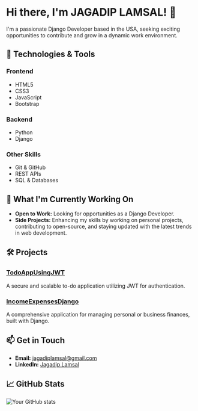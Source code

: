 # Hi there, I'm JAGADIP LAMSAL! 👋


I'm a passionate Django Developer based in the USA, seeking exciting opportunities to contribute and grow in a dynamic work environment.

## 🔧 Technologies & Tools

### Frontend
- HTML5
- CSS3
- JavaScript
- Bootstrap

### Backend
- Python
- Django

### Other Skills
- Git & GitHub
- REST APIs
- SQL & Databases

## 🌱 What I'm Currently Working On

- **Open to Work:** Looking for opportunities as a Django Developer.
- **Side Projects:** Enhancing my skills by working on personal projects, contributing to open-source, and staying updated with the latest trends in web development.

## 🛠️ Projects

### [TodoAppUsingJWT](https://github.com/jagadipl/TodoAppUsingJWT)
A secure and scalable to-do application utilizing JWT for authentication.

### [IncomeExpensesDjango](https://github.com/jagadipl/IncomeExpensesDjango)
A comprehensive application for managing personal or business finances, built with Django.

## 📫 Get in Touch

- **Email:** [jagadiplamsal@gmail.com](mailto:jagadiplamsal@gmail.com)
- **LinkedIn:** [Jagadip Lamsal](https://www.linkedin.com/in/jagadip-lamsal-3770662a7/)

## 📈 GitHub Stats
![Your GitHub stats](https://github-readme-stats.vercel.app/api?username=jagadipl&show_icons=true&theme=radical)
